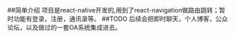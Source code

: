 ##简单介绍
项目是react-native开发的,用到了react-navigation做路由跳转；暂时功能有登录，注册，通讯录等。
##TODO
后续会把即时聊天，个人博客，公众论坛，以及做过的一套OA系统集成进去。
